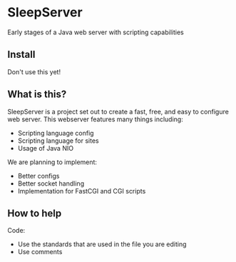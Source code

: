 SleepServer
===========

Early stages of a Java web server with scripting capabilities


Install
-----------

Don't use this yet!

What is this?
-----------

SleepServer is a project set out to create a fast, free, and easy to configure web server.
This webserver features many things including:

 * Scripting language config
 * Scripting language for sites
 * Usage of Java NIO
 
 
We are planning to implement:

 * Better configs
 * Better socket handling
 * Implementation for FastCGI and CGI scripts
 
How to help
-----------

Code:
 * Use the standards that are used in the file you are editing
 * Use comments

